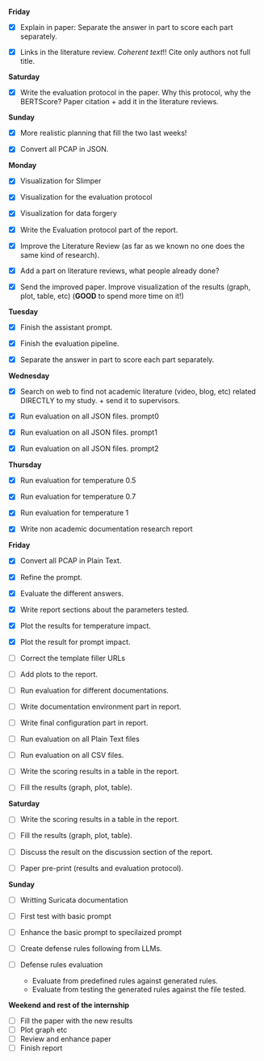 **Friday**
- [x] Explain in paper: Separate the answer in part to score each part separately.
- [x] Links in the literature review. *Coherent text*!! Cite only authors not full title.


**Saturday**
- [x] Write the evaluation protocol in the paper. Why this protocol, why the BERTScore? Paper citation + add it in the literature reviews. 


**Sunday**
- [x] More realistic planning that fill the two last weeks!
- [x] Convert all PCAP in JSON.
      



**Monday**
- [x] Visualization for Slimper
- [x] Visualization for the evaluation protocol
- [x] Visualization for data forgery

- [x] Write the Evaluation protocol part of the report.

- [x] Improve the Literature Review (as far as we known no one does the same kind of research).
- [x] Add a part on literature reviews, what people already done?
- [x] Send the improved paper. Improve visualization of the results (graph, plot, table, etc) (**GOOD** to spend more time on it!)


**Tuesday**
- [x] Finish the assistant prompt.
- [x] Finish the evaluation pipeline.
- [x] Separate the answer in part to score each part separately.


**Wednesday**

- [x] Search on web to find not academic literature (video, blog, etc) related DIRECTLY to my study. + send it to supervisors.

- [x] Run evaluation on all JSON files. prompt0 
- [x] Run evaluation on all JSON files. prompt1
- [x] Run evaluation on all JSON files. prompt2


**Thursday**
- [x] Run evaluation for temperature 0.5
- [x] Run evaluation for temperature 0.7
- [x] Run evaluation for temperature 1
- [x] Write non academic documentation research report



**Friday**
- [x] Convert all PCAP in Plain Text.

- [x] Refine the prompt.
- [x] Evaluate the different answers.

- [x] Write report sections about the parameters tested.
- [x] Plot the results for temperature impact.
- [x] Plot the result for prompt impact.

- [ ] Correct the template filler URLs

- [ ] Add plots to the report.

- [ ] Run evaluation for different documentations.
- [ ] Write documentation environment part in report.

- [ ] Write final configuration part in report.

- [ ] Run evaluation on all Plain Text files
- [ ] Run evaluation on all CSV files.

- [ ] Write the scoring results in a table in the report.
- [ ] Fill the results (graph, plot, table).




**Saturday**
- [ ] Write the scoring results in a table in the report.
- [ ] Fill the results (graph, plot, table).
- [ ] Discuss the result on the discussion section of the report.
      
- [ ] Paper pre-print (results and evaluation protocol).


**Sunday**
- [ ] Writting Suricata documentation
- [ ] First test with basic prompt

- [ ] Enhance the basic prompt to specilaized prompt
- [ ] Create defense rules following from LLMs.

- [ ] Defense rules evaluation
    - Evaluate from predefined rules against generated rules.
    - Evaluate from testing the generated rules against the file tested.



**Weekend and rest of the internship**
- [ ] Fill the paper with the new results
- [ ] Plot graph etc
- [ ] Review and enhance paper
- [ ] Finish report
